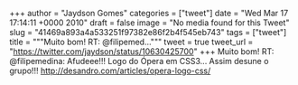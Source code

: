 
+++
author = "Jaydson Gomes"
categories = ["tweet"]
date = "Wed Mar 17 17:14:11 +0000 2010"
draft = false
image = "No media found for this Tweet"
slug = "41469a893a4a533251f97382e86f2b4f545eb743"
tags = ["tweet"]
title = """Muito bom! RT: @filipemed..."""
tweet = true
tweet_url = "https://twitter.com/jaydson/status/10630425700"
+++
Muito bom! RT: @filipemedina: Afudeee!!! Logo do Ópera em CSS3... Assim desune o grupo!!! http://desandro.com/articles/opera-logo-css/
